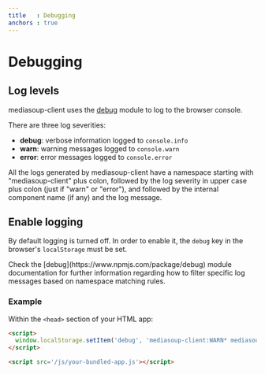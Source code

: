 ```yaml
---
title   : Debugging
anchors : true
---
```



# Debugging


## Log levels

mediasoup-client uses the [debug](https://www.npmjs.com/package/debug) module to log to the browser console.

There are three log severities:

* **debug**: verbose information logged to `console.info`
* **warn**: warning messages logged to `console.warn`
* **error**: error messages logged to `console.error`

All the logs generated by mediasoup-client have a namespace starting with "mediasoup-client" plus colon, followed by the log severity in upper case plus colon (just if "warn" or "error"), and followed by the internal component name (if any) and the log message.


## Enable logging

By default logging is turned off. In order to enable it, the `debug` key in the browser's `localStorage` must be set.

<div markdown="1" class="note">
Check the [debug](https://www.npmjs.com/package/debug) module documentation for further information regarding how to filter specific log messages based on namespace matching rules.
</div>


### Example

Within the `<head>` section of your HTML app:

```html
<script>
  window.localStorage.setItem('debug', 'mediasoup-client:WARN* mediasoup-client:ERROR*');
</script>

<script src='/js/your-bundled-app.js'></script>
```
